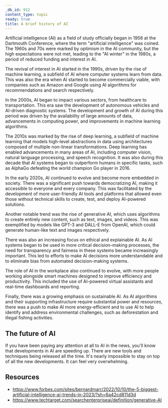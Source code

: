 ```yaml
---
_db_id: 912
content_type: topic
ready: true
title: A brief history of AI
---
```


Artificial intelligence (AI) as a field of study officially began in 1956 at the Dartmouth Conference, where the term "artificial intelligence" was coined. The 1960s and 70s were marked by optimism in the AI community, but the high expectations were not met, leading to the "AI winter" in the 1980s, a period of reduced funding and interest in AI.

The revival of interest in AI started in the 1990s, driven by the rise of machine learning, a subfield of AI where computer systems learn from data. This was also the era when AI started to become commercially viable, with companies such as Amazon and Google using AI algorithms for recommendations and search respectively.

In the 2000s, AI began to impact various sectors, from healthcare to transportation. This era saw the development of autonomous vehicles and AI-driven diagnostic systems. The development and growth of AI during this period was driven by the availability of large amounts of data, advancements in computing power, and improvements in machine learning algorithms.

The 2010s was marked by the rise of deep learning, a subfield of machine learning that models high-level abstractions in data using architectures composed of multiple non-linear transformations. Deep learning has enabled advancements in many areas of AI, including computer vision, natural language processing, and speech recognition. It was also during this decade that AI systems began to outperform humans in specific tasks, such as AlphaGo defeating the world champion Go player in 2016.

In the early 2020s, AI continued to evolve and become more embedded in society. There was a significant push towards democratizing AI, making it accessible to everyone and every company. This was facilitated by the development of more user-friendly AI tools and platforms that allowed even those without technical skills to create, test, and deploy AI-powered solutions​​.

Another notable trend was the rise of generative AI, which uses algorithms to create entirely new content, such as text, images, and videos. This was exemplified by models like GPT-3 and DALL-E from OpenAI, which could generate human-like text and images respectively​.

There was also an increasing focus on ethical and explainable AI. As AI systems began to be used in more critical decision-making processes, the need for transparency and fairness in these systems became increasingly important. This led to efforts to make AI decisions more understandable and to eliminate bias from automated decision-making systems​.

The role of AI in the workplace also continued to evolve, with more people working alongside smart machines designed to improve efficiency and productivity. This included the use of AI-powered virtual assistants and real-time dashboards and reporting​​.

Finally, there was a growing emphasis on sustainable AI. As AI algorithms and their supporting infrastructure require substantial power and resources, there was a push to make AI more energy-efficient and to use AI to help identify and address environmental challenges, such as deforestation and illegal fishing activities.

## The future of AI

If you have been paying any attention at all to AI in the news, you'll know that developments in AI are speeding up. There are new tools and techniques being released all the time. It's nearly impossible to stay on top of all the new developments. It can feel very overwhelming.

## Resources

- https://www.forbes.com/sites/bernardmarr/2022/10/10/the-5-biggest-artificial-intelligence-ai-trends-in-2023/?sh=6a42cd811d3d
- https://www.techtarget.com/searchenterpriseai/definition/generative-AI